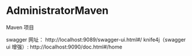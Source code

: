 # AdministratorMaven
Maven 项目

swagger 网址： http://localhost:9089/swagger-ui.html#/
knife4j（swagger ui 增强）: http://localhost:9090/doc.html#/home
